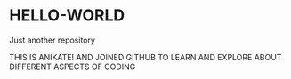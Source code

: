 # HELLO-WORLD
Just another repository
 
  THIS IS ANIKATE! AND JOINED GITHUB TO LEARN AND EXPLORE ABOUT DIFFERENT ASPECTS OF CODING
